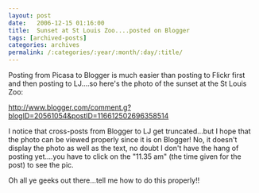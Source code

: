 ```yaml
---
layout: post
date:	2006-12-15 01:16:00
title:  Sunset at St Louis Zoo....posted on Blogger
tags: [archived-posts]
categories: archives
permalink: /:categories/:year/:month/:day/:title/
---
```

Posting from Picasa to Blogger is much easier than posting to Flickr first and then posting to LJ....so here's the photo of the sunset at the St Louis Zoo:

http://www.blogger.com/comment.g?blogID=20561054&postID=116612502696358514

I notice that cross-posts from Blogger to LJ get truncated...but I hope that the photo can be viewed properly since it is on Blogger! No, it doesn't display the photo as well as the text, no doubt I don't have the hang of posting yet....you have to click on the "11.35 am" (the time given for the post) to see the pic.

Oh all ye geeks out there...tell me how to do this properly!!
